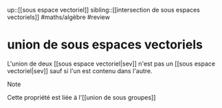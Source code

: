 up::[[sous espace vectoriel]]
sibling::[[intersection de sous espaces vectoriels]]
#maths/algèbre #review 
# union de sous espaces vectoriels
L'union de deux [[sous espace vectoriel|sev]] n'est pas un [[sous espace vectoriel|sev]]
sauf si l'un est contenu dans l'autre.

> [!note]
> Cette propriété est liée à l'[[union de sous groupes]]

